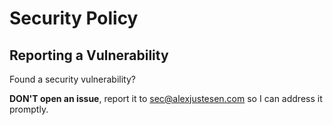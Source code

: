 # Security Policy

## Reporting a Vulnerability

Found a security vulnerability?

**DON'T open an issue**, report it to [sec@alexjustesen.com](mailto:sec@alexjustesen.com) so I can address it promptly.
